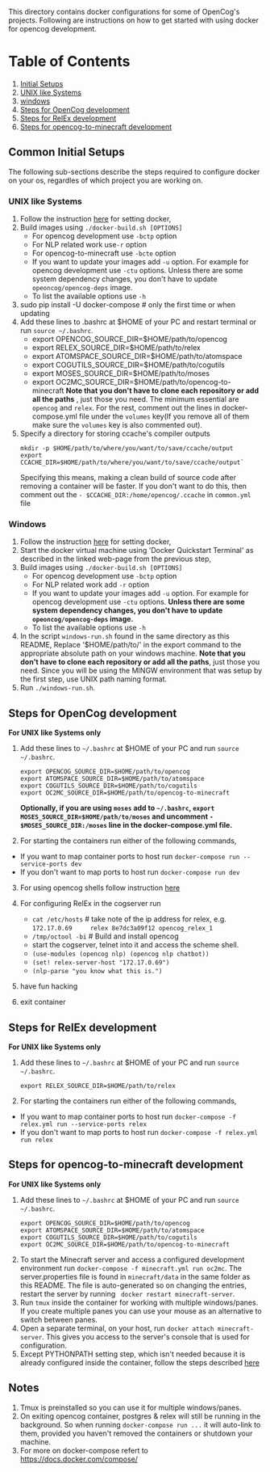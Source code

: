 This directory contains docker configurations for some of OpenCog's projects.
Following are instructions on how to get started with using docker for opencog
development.

# Table of Contents
1. [Initial Setups](#initial-setups)
  1. [UNIX like Systems](#unix-like-systems)
  2. [windows](#windows)
2. [Steps for OpenCog development](#steps-for-opencog-development)
3. [Steps for RelEx development](#steps-for-relex-development)
4. [Steps for opencog-to-minecraft development](#steps-for-opencog-to-minecraft-development)


## Common Initial Setups
The following sub-sections describe the steps required to configure docker on
your os, regardles of which project you are working on.

### UNIX like Systems
1. Follow the instruction [here](https://docs.docker.com/engine/installation/)
   for setting docker,
2. Build images using `./docker-build.sh [OPTIONS]`
    * For opencog development use `-bctp` option
    * For NLP related work use`-r` option
    * For opencog-to-minecraft use `-bcte` option
    * If you want to update your images add `-u` option. For example for opencog
      development use `-ctu` options. Unless there are some system dependency
      changes, you don't have to update `opeoncog/opencog-deps` image.
    * To list the available options use `-h`
3. sudo pip install -U docker-compose # only the first time or when updating
4. Add these lines to .bashrc at $HOME of your PC and restart terminal or run
   `source ~/.bashrc`.
    * export OPENCOG_SOURCE_DIR=$HOME/path/to/opencog
    * export RELEX_SOURCE_DIR=$HOME/path/to/relex
    * export ATOMSPACE_SOURCE_DIR=$HOME/path/to/atomspace
    * export COGUTILS_SOURCE_DIR=$HOME/path/to/cogutils
    * export MOSES_SOURCE_DIR=$HOME/path/to/moses
    * export OC2MC_SOURCE_DIR=$HOME/path/to/opencog-to-minecraft
   __Note that you don't have to clone each repository or add all the paths__ ,
   just those you need. The minimum essential are `opencog` and `relex`. For
   the rest, comment out the lines in docker-compose.yml file under the
   `volumes` key(If you remove all of them make sure the `volumes` key is also
   commented out).
5. Specify a directory for storing ccache's compiler outputs
   ```
   mkdir -p $HOME/path/to/where/you/want/to/save/ccache/output
   export CCACHE_DIR=$HOME/path/to/where/you/want/to/save/ccache/output`
   ```
   Specifying this means, making a clean build of source code after removing a
   container will be faster. If you don't want to do this, then comment out the
   `- $CCACHE_DIR:/home/opencog/.ccache` in `common.yml` file

### Windows
1. Follow the instruction [here](https://docs.docker.com/engine/installation/windows)
   for setting docker,
2. Start the docker virtual machine using 'Docker Quickstart Terminal' as
   described in the linked web-page from the previous step,
3. Build images using `./docker-build.sh [OPTIONS]`
    * For opencog development use `-bctp` option
    * For NLP related work add `-r` option
    * If you want to update your images add `-u` option. For example for opencog
      development use `-ctu` options. __Unless there are some system dependency
      changes, you don't have to update `opeoncog/opencog-deps` image.__
    * To list the available options use `-h`
4. In the script `windows-run.sh` found in the same directory as this README,
   Replace '$HOME/path/to/' in the export command to the appropriate absolute
   path on your windows machine. __Note that you don't have to clone each
   repository or add all the paths__, just those you need. Since you will be
   using the MINGW environment that was setup by the first step, use UNIX path
   naming format.
5. Run `./windows-run.sh`.

## Steps for OpenCog development
__For UNIX like Systems only__
1. Add these lines to `~/.bashrc` at $HOME of your PC and run
   `source ~/.bashrc`.
    ```
    export OPENCOG_SOURCE_DIR=$HOME/path/to/opencog
    export ATOMSPACE_SOURCE_DIR=$HOME/path/to/atomspace
    export COGUTILS_SOURCE_DIR=$HOME/path/to/cogutils
    export OC2MC_SOURCE_DIR=$HOME/path/to/opencog-to-minecraft
    ```
    __Optionally, if you are using `moses` add to `~/.bashrc`,
    `export MOSES_SOURCE_DIR=$HOME/path/to/moses` and uncomment
    `- $MOSES_SOURCE_DIR:/moses` line in the docker-compose.yml file.__

2. For starting the containers run either of the following commands,
  * If you want to map container ports to host run
    `docker-compose run --service-ports dev`
  * If you don't want to map ports to host run
    `docker-compose run dev`

3. For using opencog shells follow instruction
   [here](http://wiki.opencog.org/w/OpenCog_shell)

4. For configuring RelEx in the cogserver run
    * `cat /etc/hosts`   # take note of the ip address for relex, e.g.
      `172.17.0.69     relex 8e7dc3a09f12 opencog_relex_1`
    * `/tmp/octool -bi` # Build and install opencog
    * start the cogserver, telnet into it and access the scheme shell.
    * `(use-modules (opencog nlp) (opencog nlp chatbot))`
    * `(set! relex-server-host "172.17.0.69")`
    * `(nlp-parse "you know what this is.")`
5. have fun hacking
6. exit container

## Steps for RelEx development
__For UNIX like Systems only__
1. Add these lines to `~/.bashrc` at $HOME of your PC and run
   `source ~/.bashrc`.
    ```
    export RELEX_SOURCE_DIR=$HOME/path/to/relex
    ```
2. For starting the containers run either of the following commands,
  * If you want to map container ports to host run
    `docker-compose -f relex.yml run --service-ports relex`
  * If you don't want to map ports to host run
     `docker-compose -f relex.yml run relex`

## Steps for opencog-to-minecraft development
__For UNIX like Systems only__
1. Add these lines to `~/.bashrc` at $HOME of your PC and run
   `source ~/.bashrc`.
    ```
    export OPENCOG_SOURCE_DIR=$HOME/path/to/opencog
    export ATOMSPACE_SOURCE_DIR=$HOME/path/to/atomspace
    export COGUTILS_SOURCE_DIR=$HOME/path/to/cogutils
    export OC2MC_SOURCE_DIR=$HOME/path/to/opencog-to-minecraft
    ```
2. To start the Minecraft server and access a configured development environment
   run `docker-compose -f minecraft.yml run oc2mc`. The server.properties file
   is found in `minecraft/data` in the same folder as this README. The file is
   auto-generated so on changing the entries, restart the server by running
   ` docker restart minecraft-server`.
3. Run `tmux` inside the container for working with multiple windows/panes.
   If you create multiple panes you can use your mouse as an alternative to
   switch between panes.
4. Open a separate terminal, on your host, run `docker attach minecraft-server`.
   This gives you access to the server's console that is used for configuration.
5. Except PYTHONPATH setting step, which isn't needed because it is already
   configured inside the container, follow the steps described
   [here](https://github.com/opencog/opencog-to-minecraft#steps-to-start-the-bot)

## Notes
1. Tmux is preinstalled so you can use it for multiple windows/panes.
2. On exiting opencog container, postgres & relex will still be running in the
   background. So when running `docker-compose run ...` it will auto-link to them,
   provided you haven't removed the containers or shutdown your machine.
2. For more on docker-compose refert to https://docs.docker.com/compose/
